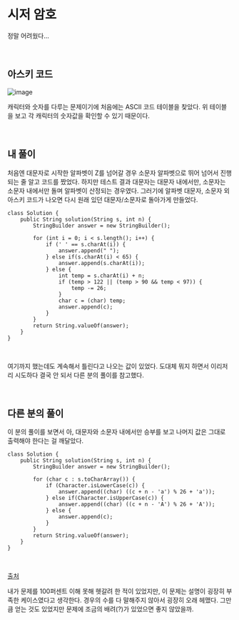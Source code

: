 # 시저 암호
정말 어려웠다...

<br>

## 아스키 코드
![image](https://user-images.githubusercontent.com/71559880/139537689-11597c7d-f75e-4d9a-af87-09b5bc2b875d.png)

캐릭터와 숫자를 다루는 문제이기에 처음에는 ASCII 코드 테이블을 찾았다.
위 테이블을 보고 각 캐릭터의 숫자값을 확인할 수 있기 때문이다.

<br>

## 내 풀이
처음엔 대문자로 시작한 알파벳이 Z를 넘어갈 경우 소문자 알파벳으로 뛰어 넘어서 진행되는 줄 알고 코드를 짰었다.
하지만 테스트 결과 대문자는 대문자 내에서만, 소문자는 소문자 내에서만 돌며 알파벳이 산정되는 경우였다.
그러기에 알파벳 대문자, 소문자 외 아스키 코드가 나오면 다시 원래 있던 대문자/소문자로 돌아가게 만들었다.

```
class Solution {
    public String solution(String s, int n) {
        StringBuilder answer = new StringBuilder();
        
        for (int i = 0; i < s.length(); i++) {
            if (' ' == s.charAt(i)) {
                answer.append(" ");
            } else if(s.charAt(i) < 65) {
                answer.append(s.charAt(i));
            } else {
                int temp = s.charAt(i) + n;
                if (temp > 122 || (temp > 90 && temp < 97)) {
                    temp -= 26;
                }
                char c = (char) temp;
                answer.append(c);
            }
        }
        return String.valueOf(answer);
    }
}
```

<br>

여기까지 했는데도 계속해서 틀린다고 나오는 값이 있었다.
도대체 뭐지 하면서 이리저리 시도하다 결국 안 되서 다른 분의 풀이를 참고했다.

<br>

## 다른 분의 풀이
이 분의 풀이를 보면서 아, 대문자와 소문자 내에서만 승부를 보고 나머지 값은 그대로 출력해야 한다는 걸 깨달았다.

```
class Solution {
    public String solution(String s, int n) {
        StringBuilder answer = new StringBuilder();
        
        for (char c : s.toCharArray()) {
            if (Character.isLowerCase(c)) {
                answer.append((char) ((c + n - 'a') % 26 + 'a'));
            } else if(Character.isUpperCase(c)) {
                answer.append((char) ((c + n - 'A') % 26 + 'A'));
            } else {
                answer.append(c);
            }
        }
        return String.valueOf(answer);
    }
}
```

<br>

[출처](https://dlee0129.tistory.com/131)

내가 문제를 100퍼센트 이해 못해 헷갈려 한 적이 있었지만, 이 문제는 설명이 굉장히 부족한 케이스였다고 생각한다.
경우의 수를 다 말해주지 않아서 굉장히 오래 헤맸다. 
그만큼 얻는 것도 있었지만 문제에 조금의 배려(?)가 있었으면 좋지 않았을까.
